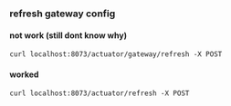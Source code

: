 ### refresh gateway config

#### not work (still dont know why)
`curl localhost:8073/actuator/gateway/refresh -X POST`

#### worked
`curl localhost:8073/actuator/refresh -X POST`
